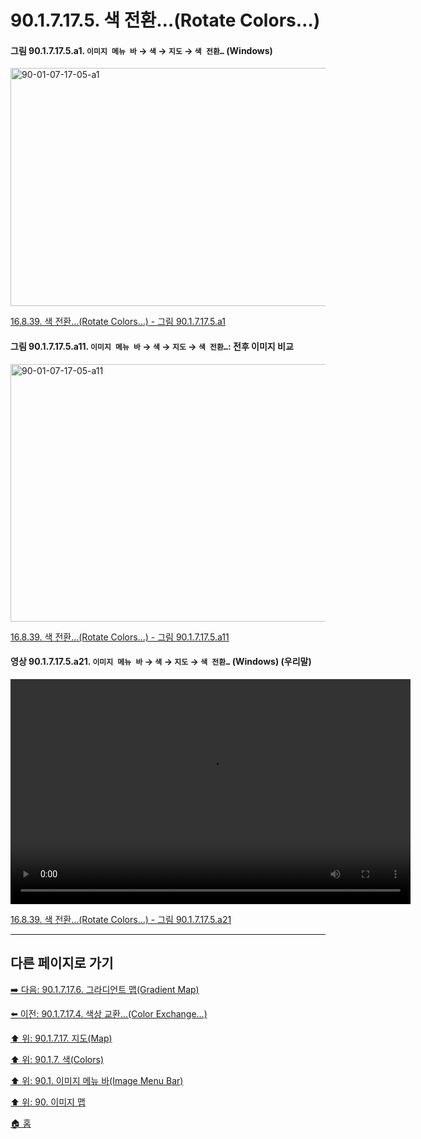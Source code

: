# 90.1.7.17.5. 색 전환…(Rotate Colors…)

<a id="90-01-07-17-05-a1"></a>

#### 그림 90.1.7.17.5.a1. `이미지 메뉴 바` → `색` → `지도` → `색 전환…` (Windows)
<img width="511" height="381" alt="90-01-07-17-05-a1" src="https://github.com/user-attachments/assets/d156e1d3-40d2-46e4-8374-02b2457677af" />

[16.8.39. 색 전환…(Rotate Colors…) - 그림 90.1.7.17.5.a1](./16-08-39-00-rotate-colors.md#90-01-07-17-05-a1)

<a id="90-01-07-17-05-a11"></a>

#### 그림 90.1.7.17.5.a11. `이미지 메뉴 바` → `색` → `지도` → `색 전환…`: 전후 이미지 비교
<img width="640" height="412" alt="90-01-07-17-05-a11" src="https://github.com/user-attachments/assets/f22b771c-dd90-4abc-a514-bb6ab3c3706e" />

[16.8.39. 색 전환…(Rotate Colors…) - 그림 90.1.7.17.5.a11](./16-08-39-00-rotate-colors.md#90-01-07-17-05-a11)

<a id="90-01-07-17-05-a21"></a>

#### 영상 90.1.7.17.5.a21. `이미지 메뉴 바` → `색` → `지도` → `색 전환…` (Windows) (우리말)
<video controls="controls" width="640" height="360" src="https://github.com/user-attachments/assets/89434a96-578f-4fb4-b7d3-9231585f080a"></video>

[16.8.39. 색 전환…(Rotate Colors…) - 그림 90.1.7.17.5.a21](./16-08-39-00-rotate-colors.md#90-01-07-17-05-a21)

***

## 다른 페이지로 가기

[➡️ 다음: 90.1.7.17.6. 그라디언트 맵(Gradient Map)](./90-01-07-17-06-gradient_map.md)

[⬅️ 이전: 90.1.7.17.4. 색상 교환…(Color Exchange…)](./90-01-07-17-04-color_exchange.md)

[⬆️ 위: 90.1.7.17. 지도(Map)](./90-01-07-17-00-map.md)

[⬆️ 위: 90.1.7. 색(Colors)](./90-01-07-00-colors.md)

[⬆️ 위: 90.1. 이미지 메뉴 바(Image Menu Bar)](./90-01-00-image-menu-bar.md)

[⬆️ 위: 90. 이미지 맵](./90-00-image-map.md)

[🏠 홈](./00-home.md)
